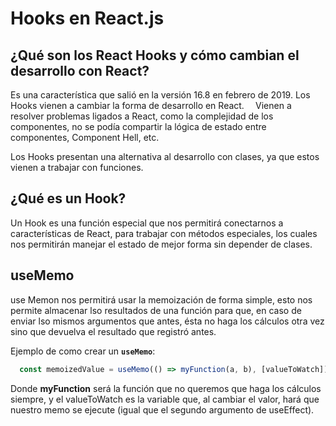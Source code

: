 # Hooks en React.js
## ¿Qué son los React Hooks y cómo cambian el desarrollo con React?
Es una característica que salió en la versión 16.8 en febrero de 2019.
Los Hooks vienen a cambiar la forma de desarrollo en React.
⠀
Vienen a resolver problemas ligados a React, como la complejidad de los componentes, no se podía compartir la lógica de estado entre componentes, Component Hell, etc.

Los Hooks presentan una alternativa al desarrollo con clases, ya que estos vienen a trabajar con funciones.

## ¿Qué es un Hook?
Un Hook es una función especial que nos permitirá conectarnos a características de React, para trabajar con métodos especiales, los cuales nos permitirán manejar el estado de mejor forma sin depender de clases.


## useMemo
use Memon nos permitirá usar la memoización de forma simple, esto nos permite almacenar lso resultados de una función para que, en caso de enviar lso mismos argumentos que antes, ésta no haga los cálculos otra vez sino que devuelva el resultado que registró antes.

Ejemplo de como crear un **```useMemo```**:

```javascript
  const memoizedValue = useMemo(() => myFunction(a, b), [valueToWatch])
```

Donde **myFunction** será la función que no queremos que haga los cálculos siempre, y el valueToWatch es la variable que, al cambiar el valor, hará que nuestro memo se ejecute (igual que el segundo argumento de useEffect).